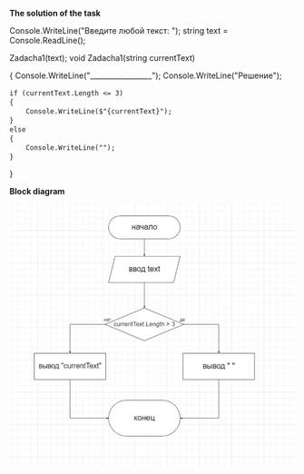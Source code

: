 **The solution of the task**

Console.WriteLine("Введите любой текст: ");
string text = Console.ReadLine();


Zadacha1(text);
void Zadacha1(string currentText)

{
    Console.WriteLine("_________________");
    Console.WriteLine("Решение");

    if (currentText.Length <= 3)
    {
        Console.WriteLine($"{currentText}");
    }
    else
    {
        Console.WriteLine("");
    }
}

**Block diagram**

![Block diagram for the task](block.jpg)